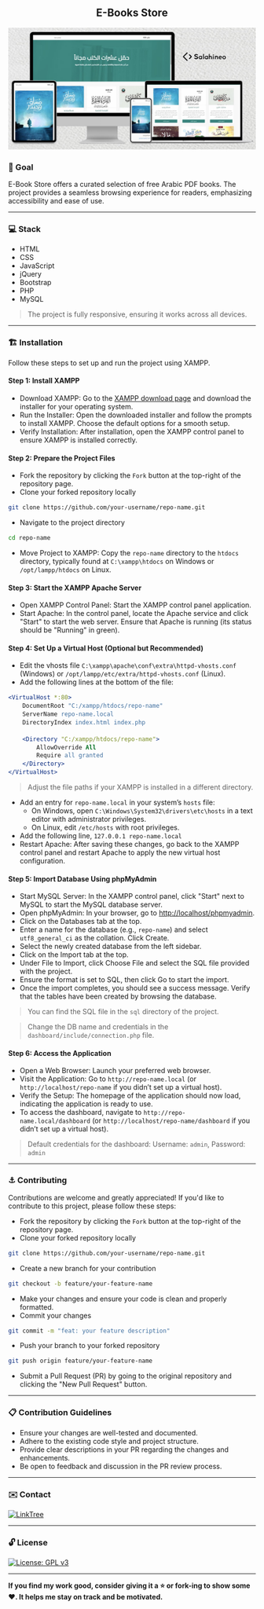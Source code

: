 <h2 align="center">E-Books Store</h2>

<p align="center">
  <img src="Mockup.jpg" alt="Responsive Mockup">
</p>

### 🎯 Goal

E-Book Store offers a curated selection of free Arabic PDF books. The project provides a seamless browsing experience for readers, emphasizing accessibility and ease of use.

---

### 💻 Stack

- HTML
- CSS
- JavaScript
- jQuery
- Bootstrap
- PHP
- MySQL

> The project is fully responsive, ensuring it works across all devices.

---

### 🏗️ Installation

Follow these steps to set up and run the project using XAMPP.

#### Step 1: Install XAMPP

- Download XAMPP: Go to the [XAMPP download page](https://www.apachefriends.org/download.html) and download the installer for your operating system.
- Run the Installer: Open the downloaded installer and follow the prompts to install XAMPP. Choose the default options for a smooth setup.
- Verify Installation: After installation, open the XAMPP control panel to ensure XAMPP is installed correctly.

#### Step 2: Prepare the Project Files

- Fork the repository by clicking the `Fork` button at the top-right of the repository page.
- Clone your forked repository locally
```bash
git clone https://github.com/your-username/repo-name.git
```
- Navigate to the project directory
```bash
cd repo-name
```
- Move Project to XAMPP: Copy the `repo-name` directory to the `htdocs` directory, typically found at `C:\xampp\htdocs` on Windows or `/opt/lampp/htdocs` on Linux.

#### Step 3: Start the XAMPP Apache Server

- Open XAMPP Control Panel: Start the XAMPP control panel application.
- Start Apache: In the control panel, locate the Apache service and click "Start" to start the web server. Ensure that Apache is running (its status should be "Running" in green).

#### Step 4: Set Up a Virtual Host (Optional but Recommended)

- Edit the vhosts file `C:\xampp\apache\conf\extra\httpd-vhosts.conf` (Windows) or `/opt/lampp/etc/extra/httpd-vhosts.conf` (Linux).
- Add the following lines at the bottom of the file:

```apache
<VirtualHost *:80>
    DocumentRoot "C:/xampp/htdocs/repo-name"
    ServerName repo-name.local
    DirectoryIndex index.html index.php

    <Directory "C:/xampp/htdocs/repo-name">
        AllowOverride All
        Require all granted
    </Directory>
</VirtualHost>
```

> Adjust the file paths if your XAMPP is installed in a different directory.

- Add an entry for `repo-name.local` in your system’s `hosts` file:
  - On Windows, open `C:\Windows\System32\drivers\etc\hosts` in a text editor with administrator privileges.
  - On Linux, edit `/etc/hosts` with root privileges.
- Add the following line, `127.0.0.1 repo-name.local`
- Restart Apache: After saving these changes, go back to the XAMPP control panel and restart Apache to apply the new virtual host configuration.

#### Step 5: Import Database Using phpMyAdmin

- Start MySQL Server: In the XAMPP control panel, click "Start" next to MySQL to start the MySQL database server.
- Open phpMyAdmin: In your browser, go to [http://localhost/phpmyadmin](http://localhost/phpmyadmin).
- Click on the Databases tab at the top.
- Enter a name for the database (e.g., `repo-name`) and select `utf8_general_ci` as the collation. Click Create.
- Select the newly created database from the left sidebar.
- Click on the Import tab at the top.
- Under File to Import, click Choose File and select the SQL file provided with the project.
- Ensure the format is set to SQL, then click Go to start the import.
- Once the import completes, you should see a success message. Verify that the tables have been created by browsing the database.

> You can find the SQL file in the `sql` directory of the project.

> Change the DB name and credentials in the `dashboard/include/connection.php` file.

#### Step 6: Access the Application

- Open a Web Browser: Launch your preferred web browser.
- Visit the Application: Go to `http://repo-name.local` (or `http://localhost/repo-name` if you didn’t set up a virtual host).
- Verify the Setup: The homepage of the application should now load, indicating the application is ready to use.
- To access the dashboard, navigate to `http://repo-name.local/dashboard` (or `http://localhost/repo-name/dashboard` if you didn’t set up a virtual host).

> Default credentials for the dashboard: Username: `admin`, Password: `admin`

---

### ⚓ Contributing

Contributions are welcome and greatly appreciated! If you'd like to contribute to this project, please follow these steps:

- Fork the repository by clicking the `Fork` button at the top-right of the repository page.
- Clone your forked repository locally
```bash
git clone https://github.com/your-username/repo-name.git
```
- Create a new branch for your contribution
```bash
git checkout -b feature/your-feature-name
```
- Make your changes and ensure your code is clean and properly formatted.
- Commit your changes
```bash
git commit -m "feat: your feature description"
```
- Push your branch to your forked repository
```bash
git push origin feature/your-feature-name
```
- Submit a Pull Request (PR) by going to the original repository and clicking the "New Pull Request" button.

---

### 📋 Contribution Guidelines

- Ensure your changes are well-tested and documented.
- Adhere to the existing code style and project structure.
- Provide clear descriptions in your PR regarding the changes and enhancements.
- Be open to feedback and discussion in the PR review process.

---

### ✉️ Contact

[![LinkTree](https://img.shields.io/badge/-Checkout%20My%20LinkTree-404040?style=flat&logo=linktree&logoColor=ffffff)](https://linktree.salahineo.com)

---

### 🔓 License

[![License: GPL v3](https://img.shields.io/badge/License-GPLv3-blue.svg)](https://www.gnu.org/licenses/gpl-3.0)

---

**If you find my work good, consider giving it a ⭐ or fork-ing to show some ❤️. It helps me stay on track and be motivated.**
